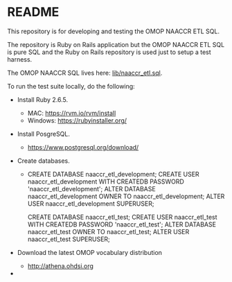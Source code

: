 # README

This repository is for developing and testing the OMOP NAACCR ETL SQL.

The repository is Ruby on Rails application but the OMOP NAACCR ETL SQL is pure SQL and the Ruby on Rails repository is used just to setup a test harness.

The OMOP NAACCR SQL lives here: [lib/naaccr_etl.sql](lib/naaccr_etl.sql).

To run the test suite locally, do the following:

* Install Ruby 2.6.5.
  * MAC: https://rvm.io/rvm/install
  * Windows: https://rubyinstaller.org/

* Install PosgreSQL.
  * https://www.postgresql.org/download/

* Create databases.
  * CREATE DATABASE naaccr_etl_development;
    CREATE USER naaccr_etl_development WITH CREATEDB PASSWORD 'naaccr_etl_development';
    ALTER DATABASE naaccr_etl_development OWNER TO naaccr_etl_development;
    ALTER USER naaccr_etl_development SUPERUSER;

    CREATE DATABASE naaccr_etl_test;
    CREATE USER naaccr_etl_test WITH CREATEDB PASSWORD 'naaccr_etl_test';
    ALTER DATABASE naaccr_etl_test OWNER TO naaccr_etl_test;
    ALTER USER naaccr_etl_test SUPERUSER;
* Download the latest OMOP vocabulary distribution
  * http://athena.ohdsi.org

*